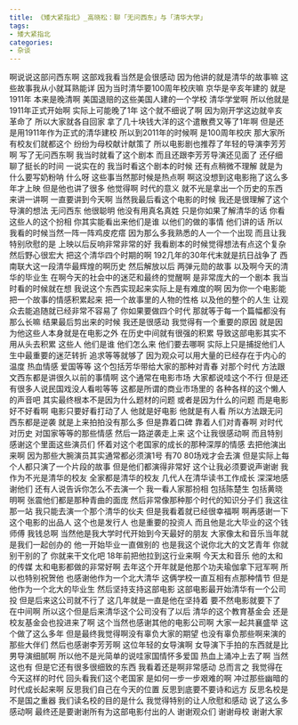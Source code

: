 ```yaml
---
title: 《矮大紧指北》_高晓松：聊「无问西东」与「清华大学」
tags:
- 矮大紧指北
categories:
- 杂谈
---
```


啊说说这部问西东啊
这部戏我看当然是会很感动
因为他讲的就是清华的故事嘛
这些故事我从小就耳熟能详
因为当时清华要100周年校庆嘛
京华是辛亥年建的
就是1911年
本来是晚清啊
美国退赔的这些美国人建的一个学校
清华学堂啊
所以他就是1911年正式开始啊
实际上可能晚了1年
这个就不细说了啊
因为刚开学这边就辛亥革命了
所以大家就各自回家
拿了几十块钱大洋的这个遣散费又等了1年啊
但是还是用1911年作为正式的清华建校
所以到2011年的时候啊
是100周年校庆
那大家所有校友们就都这个
纷纷为母校献计献策了
所以电影剧也推荐了年轻的导演李芳芳啊
写了无问西东啊
我当时就看了这个剧本
而且还跟李芳芳导演还见面了
还仔细聊了挺长的时间
一说实在的
我当时看这个剧本的时候
还有点稍微不理解
就是为什么要写奶粉呐
什么呀
这些事当然那时候是热点啊
啊这没想到这电影拖了这么多年才上映
但是他也讲了很多
他觉得啊
时代的意义
就不光是拿出一个历史的东西来讲一讲啊
一直要讲到今天啊
当然我最后看这个电影的时候
我还是很理解了这个导演的想法
无问西东
他很聪明
他没有用真名真姓
只是你如果了解清华的话
你看这些人的这个扮相
你其实能看出来他们是谁
以他们的做的事情
他们讲的话
所以我看的时候当然一阵一阵鸡皮疙瘩
因为那么多我熟悉的人一个一个出现
而且让我特别欣慰的是
上映以后反响非常非常的好
我看剧本的时候觉得想法有点这个复杂
然后野心很宏大
把这个清华四个时期的啊
192几年的30年代末就是抗日战争了
西南联大这一段清华最辉煌的啊历史
然后解放以后
两弹元勋的故事
以及啊今天的清华的毕业生
在啊今天的社会中的迷茫和最终的觉醒啊
是非常庞大的一个剧本
我当时看的时候就在想
我说这个东西实现起来实际上是有难度的啊
因为你一个电影能把一个故事的情感积累起来
把一个故事里的人物的性格
以及他的整个的人生
让观众去能追随就已经非常不容易了
你如果要做四个时代
那就等于每一个篇幅都没有那么长嘛
结果最后剪出来的时候
我还是很感动
我觉得有一个重要的原因
就是因为他这些人本身就是在电影之外
在历史中间就有很强的积累
导致这部电影其实不用从头去积累
这些人
他们是谁
他们怎么来
他们要去哪啊
实际上只是捕捉他们人生中最重要的迷茫转折
追求等等就够了
因为观众可以用大量的已经存在于内心的温度
热血情感
爱国等等
这个包括芳华带给大家的那种对青春
对那个时代
方法跟文西东都是讲很久以前的事情啊
这个通常在电影市场
大家都说哇这个不行
但是还有很多人说民国戏没人看啦等等
这都是所谓的商业市场里的
各种各样的这个懒人的声音吧
其实最终根本不是因为什么题材的问题
或者是因为什么的问题
而是电影好不好看啊
电影只要好看打动了人
他就是好电影
他就是有人看
所以方法跟无问西东都是逆袭
就是上来拍拍没有那么多
但是靠着口碑
靠着人们对青春啊
对时代
对历史
对国家等等的那些情感
然后一路逆袭走上来
这个让我很感动啊
而且特别感谢这个里面这些演员们
怀着对这个老国家的成长的那种深厚的情感
去把他演出来啊
因为那些大腕演员其实通常都必须演1号
有70 80场戏才会去演
但是实际上每个人都只演了一个片段的故事
但是他们都演得非常好
这个让我必须要说声谢谢
我作为不光是清华的校友
全家都是清华的校友
几代人在清华读书工作成长
深深地感谢他们
还有人说告诉你怎么不去演一个
我一看人家那扮相
包括陈楚生
包括黄晓明啊
张震他们都是那种青曲的面庞
然后非常像那种那个时代的知识分子们
我这往那一站
我只能去演一个那个清华的伙夫
但是我看着就已经很幸福啊
啊再感谢一下这个电影的出品人
这个也是发行人
也是重要的投资人
而且他是北大毕业的这个钱师傅
我钱总啊
当然他是我大学时代开始到今天最好的朋友
大家像太和音乐当年就是我们一起创办的
他一开始毕业一直做别的
也是我这个说你北大的文艺青年
你就别干别的了
你就来干文化吧
18年前把他拉到这行业来啊
今天太和音乐
他的太和的传媒
太和电影都做的非常好啊
去年这个开年就是他那个功夫瑜伽拿下冠军啊
所以也特别祝贺他
也感谢他作为一个北大清华
这俩学校一直互相有点那种情节
但是他作为一个北大的毕业生
然后坚持支持这部电影
这部电影最开始清华有一个公司投
但是后来这公司就不行了
这几年就是一直是他在坚持着
要不然电影就要下了
在中间啊
所以这个但是后来清华这个公司没有了以后
清华的这个教育基金会
还是校友基金会也投进来了啊
这个当然也感谢其他的电影公司啊
大家一起共襄盛举
这个做了这么多年
但是最终我觉得啊没有辜负大家的期望
也没有辜负那些啊来演的那些大伴们
然后也感谢李芳芳啊
这位年轻的女导演啊
女导演下手拍的东西就是比男导演细腻啊
所以他不是光简单的说哇家国情怀多爱国
热血上涌冲上去了啊
当然这也有
但是它还有很多很细致的东西
我看着还是啊非常感动
总而言之
我觉得在今天这样的时代
回头看我们这个老国家
是如何一步一步艰难的啊
冲过那些幽暗的时代成长起来啊
反思我们自己在今天的位置
反思到底要不要诗和远方
反思名校是不是国之重器
我们读名校的目的是什么
我觉得特别的让人欣慰和感动
说了这么多感动啊
最终还是要谢谢所有为这部电影付出的人
谢谢观众们
谢谢母校
谢谢大家